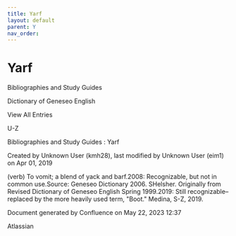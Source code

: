 ```yaml
---
title: Yarf
layout: default
parent: Y
nav_order:
---
```


# Yarf

Bibliographies and Study Guides

Dictionary of Geneseo English

View All Entries

U-Z

Bibliographies and Study Guides : Yarf

Created by  Unknown User (kmh28), last modified by  Unknown User (eim1) on Apr 01, 2019

(verb) To vomit; a blend of yack and barf.2008: Recognizable, but not in common use.Source: Geneseo Dictionary 2006. SHelsher. Originally from Revised Dictionary of Geneseo English Spring 1999.2019: Still recognizable–replaced by the more heavily used term, &quot;Boot.&quot; Medina, S-Z, 2019.

Document generated by Confluence on May 22, 2023 12:37

Atlassian
